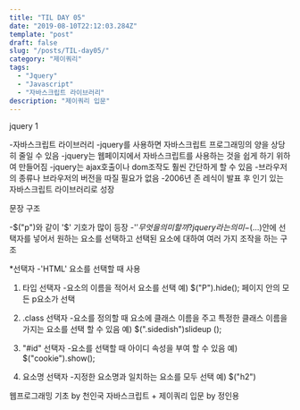 ```yaml
---
title: "TIL DAY 05"
date: "2019-08-10T22:12:03.284Z"
template: "post"
draft: false
slug: "/posts/TIL-day05/"
category: "제이쿼리"
tags:
  - "Jquery"
  - "Javascript"
  - "자바스크립트 라이브러리"
description: "제이쿼리 입문"
---
```

jquery 1

-자바스크립트 라이브러리
-jquery를 사용하면 자바스크립트 프로그래밍의 양을 상당히 줄일 수 있음
-jquery는 웹페이지에서 자바스크립트를 사용하는 것을 쉽게 하기 위하여 만들어짐
-jquery는 ajax호출이나 dom조작도 훨씬 간단하게 할 수 있음
-브라우저의 종류나 브라우저의 버전을 따질 필요가 없음
-2006년 존 레식이 발표 후 인기 있는 자바스크립트 라이브러리로 성장

문장 구조

-$("p")와 같이 '$' 기호가 많이 등장
-'$' 무엇을 의미할까? jquery라는 의미
-$(...)안에 선택자를 넣어서 원하는 요소를 선택하고 선택된 요소에 대하여 여러 가지 조작을 하는 구조

*선택자
-'HTML' 요소를 선택할 때 사용
1) 타입 선택자
-요소의 이름을 적어서 요소를 선택
예) $("P").hide(); 페이지 안의 모든 p요소가 선택

2) .class 선택자
-요소를 정의할 때 요소에 클래스 이름을 주고 특정한 클래스 이름을 가지는 요소를 선택 할 수 있음
예) $(".sidedish")slideup ();

3) "#id" 선택자
-요소를 선택할 때 아이디 속성을 부여 할 수 있음
예) $("cookie").show();

4) 요소명 선택자
-지정한 요소명과 일치하는 요소를 모두 선택
예) $("h2")
 

웹프로그래밍 기초 by 천인국 
자바스크립트 + 제이쿼리 입문 by 정인용 